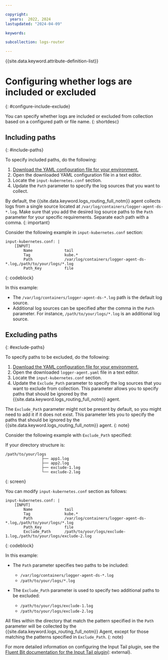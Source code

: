 ```yaml
---

copyright:
  years:  2022, 2024
lastupdated: "2024-04-09"

keywords:

subcollection: logs-router

---
```


{{site.data.keyword.attribute-definition-list}}


# Configuring whether logs are included or excluded
{: #configure-include-exclude}

You can specify whether logs are included or excluded from collection based on a configured path or file name.
{: shortdesc}

## Including paths
{: #include-paths}

To specify included paths, do the following:

1. [Download the YAML configuration file for your environment.](/docs/logs-router?topic=logs-router-download-iclr-agent-configuration-file)
2. Open the downloaded YAML configuration file in a text editor. 
3. Locate the `input-kubernetes.conf` section.
4. Update the `Path` parameter to specify the log sources that you want to collect.

By default, the {{site.data.keyword.logs_routing_full_notm}} agent collects logs from a single source located at `/var/log/containers/logger-agent-ds-*.log`. Make sure that you add the desired log source paths to the `Path` parameter for your specific requirements. Separate each path with a comma.
{: important}

Consider the following example in `input-kubernetes.conf` section:

```text
input-kubernetes.conf: |
    [INPUT]
        Name              tail
        Tag               kube.*
        Path              /var/log/containers/logger-agent-ds-*.log,/path/to/your/logs/*.log
        Path_Key          file
```
{: codeblock}

In this example:
- The `/var/log/containers/logger-agent-ds-*.log` path is the default log source.
- Additional log sources can be specified after the comma in the `Path` parameter. For instance, `/path/to/your/logs/*.log` is an additional log source.


## Excluding paths
{: #exclude-paths}

To specify paths to be excluded, do the following:

1. [Download the YAML configuration file for your environment.](/docs/logs-router?topic=logs-router-download-iclr-agent-configuration-file)
2. Open the downloaded `logger-agent.yaml` file in a text editor.
3. Locate the `input-kubernetes.conf` section.
4. Update the `Exclude_Path` parameter to specify the log sources that you want to exclude from collection. This parameter allows you to specify paths that should be ignored by the {{site.data.keyword.logs_routing_full_notm}} agent.

The `Exclude_Path` parameter might not be present by default, so you might need to add it if it does not exist. This parameter lets you to specify the paths that should be ignored by the {{site.data.keyword.logs_routing_full_notm}} agent.
{: note}

Consider the following example with `Exclude_Path` specified:

If your directory structure is:

```text
/path/to/your/logs
                ├── app1.log
                ├── app2.log
                ├── exclude-1.log
                └── exclude-2.log
```
{: screen}

You can modify `input-kubernetes.conf` section as follows:

```text
input-kubernetes.conf: |
    [INPUT]
        Name              tail
        Tag               kube.*
        Path              /var/log/containers/logger-agent-ds-*.log,/path/to/your/logs/*.log
        Path_Key          file
        Exclude_Path      /path/to/your/logs/exclude-1.log,/path/to/your/logs/exclude-2.log
```
{: codeblock}

In this example:
- The `Path` parameter specifies two paths to be included:
    - `/var/log/containers/logger-agent-ds-*.log`
    - `/path/to/your/logs/*.log`

- The `Exclude_Path` parameter is used to specify two additional paths to be excluded:
    - `/path/to/your/logs/exclude-1.log`
    - `/path/to/your/logs/exclude-2.log`

All files within the directory that match the pattern specified in the `Path` parameter will be collected by the {{site.data.keyword.logs_routing_full_notm}} Agent, except for those matching the patterns specified in `Exclude_Path`.
{: note}

For more detailed information on configuring the Input Tail plugin, see the [Fluent Bit documentation for the Input Tail plugin](https://docs.fluentbit.io/manual/pipeline/inputs/tail){: external}.

